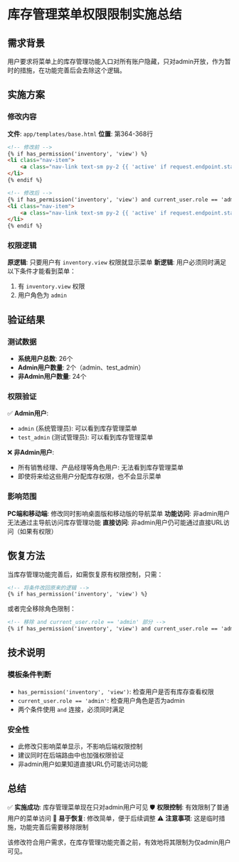 # 库存管理菜单权限限制实施总结

## 需求背景

用户要求将菜单上的库存管理功能入口对所有账户隐藏，只对admin开放，作为暂时的措施，在功能完善后会去除这个逻辑。

## 实施方案

### 修改内容

**文件**: `app/templates/base.html`
**位置**: 第364-368行

```html
<!-- 修改前 -->
{% if has_permission('inventory', 'view') %}
<li class="nav-item">
    <a class="nav-link text-sm py-2 {{ 'active' if request.endpoint.startswith('inventory.') else '' }}" href="{{ url_for('inventory.index') }}">库存管理</a>
</li>
{% endif %}

<!-- 修改后 -->
{% if has_permission('inventory', 'view') and current_user.role == 'admin' %}
<li class="nav-item">
    <a class="nav-link text-sm py-2 {{ 'active' if request.endpoint.startswith('inventory.') else '' }}" href="{{ url_for('inventory.index') }}">库存管理</a>
</li>
{% endif %}
```

### 权限逻辑

**原逻辑**: 只要用户有 `inventory.view` 权限就显示菜单
**新逻辑**: 用户必须同时满足以下条件才能看到菜单：
1. 有 `inventory.view` 权限
2. 用户角色为 `admin`

## 验证结果

### 测试数据
- **系统用户总数**: 26个
- **Admin用户数量**: 2个（admin、test_admin）
- **非Admin用户数量**: 24个

### 权限验证
✅ **Admin用户**:
- `admin` (系统管理员): 可以看到库存管理菜单
- `test_admin` (测试管理员): 可以看到库存管理菜单

❌ **非Admin用户**:
- 所有销售经理、产品经理等角色用户: 无法看到库存管理菜单
- 即使将来给这些用户分配库存权限，也不会显示菜单

### 影响范围

**PC端和移动端**: 修改同时影响桌面版和移动版的导航菜单
**功能访问**: 非admin用户无法通过主导航访问库存管理功能
**直接访问**: 非admin用户仍可能通过直接URL访问（如果有权限）

## 恢复方法

当库存管理功能完善后，如需恢复原有权限控制，只需：

```html
<!-- 将条件改回原来的逻辑 -->
{% if has_permission('inventory', 'view') %}
```

或者完全移除角色限制：
```html
<!-- 移除 and current_user.role == 'admin' 部分 -->
{% if has_permission('inventory', 'view') and current_user.role == 'admin' %}
```

## 技术说明

### 模板条件判断
- `has_permission('inventory', 'view')`: 检查用户是否有库存查看权限
- `current_user.role == 'admin'`: 检查用户角色是否为admin
- 两个条件使用 `and` 连接，必须同时满足

### 安全性
- 此修改只影响菜单显示，不影响后端权限控制
- 建议同时在后端路由中也加强权限验证
- 非admin用户如果知道直接URL仍可能访问功能

## 总结

✅ **实施成功**: 库存管理菜单现在只对admin用户可见
🛡️ **权限控制**: 有效限制了普通用户的菜单访问
🔧 **易于恢复**: 修改简单，便于后续调整
⚠️ **注意事项**: 这是临时措施，功能完善后需要移除限制

该修改符合用户需求，在库存管理功能完善之前，有效地将其限制为仅admin用户可见。 